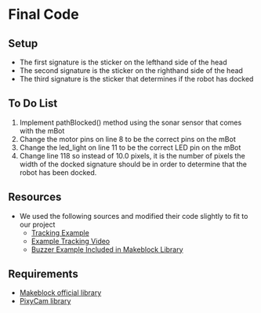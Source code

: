 # Final Code

## Setup
* The first signature is the sticker on the lefthand side of the head
* The second signature is the sticker on the righthand side of the head
* The third signature is the sticker that determines if the robot has docked

## To Do List
1. Implement pathBlocked() method using the sonar sensor that comes with the mBot
2. Change the motor pins on line 8 to be the correct pins on the mBot
3. Change the led_light on line 11 to be the correct LED pin on the mBot
4. Change line 118 so instead of 10.0 pixels, it is the number of pixels the width of the docked signature should be in order to determine that the robot has been docked.

## Resources
* We used the following sources and modified their code slightly to fit to our project
    * [Tracking Example](https://www.computervision.zone/courses/object-following-robot-with-arduino/)
    * [Example Tracking Video](https://www.youtube.com/watch?v=w_krOCBk1DE)
    * [Buzzer Example Included in Makeblock Library](https://codeload.github.com/Makeblock-official/Makeblock-Libraries/zip/master)

## Requirements
* [Makeblock official library](https://codeload.github.com/Makeblock-official/Makeblock-Libraries/zip/master)
* [PixyCam library](https://pixycam.com/downloads-pixy2/)